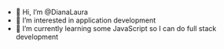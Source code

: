 - 👋 Hi, I’m @DianaLaura
- 👀 I’m interested in application development
- 🌱 I’m currently learning some JavaScript so I can do full stack development


